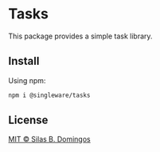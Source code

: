 # Tasks

This package provides a simple task library.

## Install

Using npm:

```sh
npm i @singleware/tasks
```

## License

[MIT &copy; Silas B. Domingos](https://balmante.eti.br)
